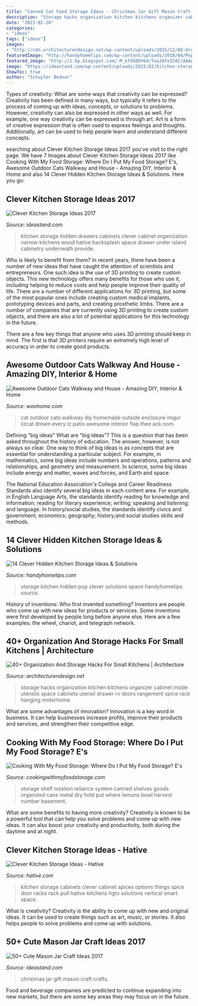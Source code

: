 ```yaml
---
title: "Canned Cat Food Storage Ideas - Christmas Jar Gift Mason Craft Crafts"
description: "Storage hacks organization kitchen kitchens organizer cabinet inside utensils space cabinets utensil drawer rv doors rangement spice rack hanging motorhome"
date: "2023-01-20"
categories:
- "ideas"
tags: ["ideas"]
images:
- "http://cdn.architecturendesign.net/wp-content/uploads/2015/12/AD-Organization-And-Storage-Hacks-For-Small-Kitchens-01.jpg"
featuredImage: "http://handyhometips.com/wp-content/uploads/2018/04/Pop-Up-Kitchen-Storage.jpg"
featured_image: "http://1.bp.blogspot.com/-M_kfdS0bY64/ToaJAfeICAI/AAAAAAAAC6I/46zfE73zxck/s1600/IMG_4854.JPG"
image: "https://ideastand.com/wp-content/uploads/2015/02/kitchen-storage-ideas/5-kitchen-storage-ideas.jpg"
ShowToc: true
author: "Schuyler Bednar"
---
```



Types of creativity: What are some ways that creativity can be expressed?
Creativity has been defined in many ways, but typically it refers to the process of coming up with ideas, concepts, or solutions to problems. However, creativity can also be expressed in other ways as well. For example, one way creativity can be expressed is through art. Art is a form of creative expression that is often used to express feelings and thoughts. Additionally, art can be used to help people learn and understand different concepts.

	

		
searching about Clever Kitchen Storage Ideas 2017 you've visit to the right page. We have 7 Images about Clever Kitchen Storage Ideas 2017 like Cooking With My Food Storage: Where Do I Put My Food Storage? E&#039;s, Awesome Outdoor Cats Walkway and House - Amazing DIY, Interior &amp; Home and also 14 Clever Hidden Kitchen Storage Ideas &amp; Solutions. Here you go:
		
    
## Clever Kitchen Storage Ideas 2017

<img loading=lazy src="https://ideastand.com/wp-content/uploads/2015/02/kitchen-storage-ideas/5-kitchen-storage-ideas.jpg" onerror="this.onerror=null;this.src='https://tse4.mm.bing.net/th?id=OIP.EfZPGvVsw_iycvKOKNfK6gHaMx&amp;pid=15.1';" alt="Clever Kitchen Storage Ideas 2017">

_Source: ideastand.com_

>kitchen storage hidden drawers cabinets clever cabinet organization narrow kitchens wood hative backsplash space drawer under island cabinetry underneath provide. 

	

Who is likely to benefit from them?
In recent years, there have been a number of new ideas that have caught the attention of scientists and entrepreneurs. One such idea is the use of 3D printing to create custom objects. This new technology offers many benefits for those who use it, including helping to reduce costs and help people improve their quality of life.
There are a number of different applications for 3D printing, but some of the most popular ones include creating custom medical implants, prototyping devices and parts, and creating prosthetic limbs. There are a number of companies that are currently using 3D printing to create custom objects, and there are also a lot of potential applications for this technology in the future.

There are a few key things that anyone who uses 3D printing should keep in mind. The first is that 3D printers require an extremely high level of accuracy in order to create good products.

    
## Awesome Outdoor Cats Walkway And House - Amazing DIY, Interior &amp; Home

<img loading=lazy src="http://www.woohome.com/wp-content/uploads/2014/06/cat-walkway-and-house-3.jpg" onerror="this.onerror=null;this.src='https://tse2.mm.bing.net/th?id=OIP.an4Q4GWCu3CQN-nTO0XdWQHaJ4&amp;pid=15.1';" alt="Awesome Outdoor Cats Walkway and House - Amazing DIY, Interior &amp; Home">

_Source: woohome.com_

>cat outdoor cats walkway diy homemade outside enclosure imgur iizcat dream every iz patio awesome interior flap thee ack nom. 

	

Defining "big ideas"
What are "big ideas"? This is a question that has been asked throughout the history of education. The answer, however, is not always so clear.
One way to think of big ideas is as concepts that are essential for understanding a particular subject. For example, in mathematics, some big ideas include numbers and operations, patterns and relationships, and geometry and measurement. In science, some big ideas include energy and matter, waves and forces, and Earth and space.

The National Education Association's College and Career Readiness Standards also identify several big ideas in each content area. For example, in English Language Arts, the standards identify reading for knowledge and information; reading for literary experience; writing; speaking and listening; and language. In history/social studies, the standards identify civics and government; economics; geography; history;and social studies skills and methods.

    
## 14 Clever Hidden Kitchen Storage Ideas &amp; Solutions

<img loading=lazy src="http://handyhometips.com/wp-content/uploads/2018/04/Pop-Up-Kitchen-Storage.jpg" onerror="this.onerror=null;this.src='https://tse4.mm.bing.net/th?id=OIP.q-19Is9NyuOPZ6pNSwP4NAHaE8&amp;pid=15.1';" alt="14 Clever Hidden Kitchen Storage Ideas &amp; Solutions">

_Source: handyhometips.com_

>storage kitchen hidden pop clever solutions space handyhometips source. 

	

History of inventions: Who first invented something?
Inventors are people who come up with new ideas for products or services. Some inventions were first developed by people long before anyone else. Here are a few examples: the wheel, chariot, and telegraph network.

    
## 40+ Organization And Storage Hacks For Small Kitchens | Architecture

<img loading=lazy src="http://cdn.architecturendesign.net/wp-content/uploads/2015/12/AD-Organization-And-Storage-Hacks-For-Small-Kitchens-01.jpg" onerror="this.onerror=null;this.src='https://tse3.mm.bing.net/th?id=OIP.1UQ9KnhVjYy-xb_hdgB8BwHaKZ&amp;pid=15.1';" alt="40+ Organization And Storage Hacks For Small Kitchens | Architecture">

_Source: architecturendesign.net_

>storage hacks organization kitchen kitchens organizer cabinet inside utensils space cabinets utensil drawer rv doors rangement spice rack hanging motorhome. 

	

What are some advantages of innovation?
Innovation is a key word in business. It can help businesses increase profits, improve their products and services, and strengthen their competitive edge.

    
## Cooking With My Food Storage: Where Do I Put My Food Storage? E&#039;s

<img loading=lazy src="http://1.bp.blogspot.com/-M_kfdS0bY64/ToaJAfeICAI/AAAAAAAAC6I/46zfE73zxck/s1600/IMG_4854.JPG" onerror="this.onerror=null;this.src='https://tse2.mm.bing.net/th?id=OIP.S3NfSSM8YVVY2BftBUZ9xwHaJ4&amp;pid=15.1';" alt="Cooking With My Food Storage: Where Do I Put My Food Storage? E&#039;s">

_Source: cookingwithmyfoodstorage.com_

>storage shelf rotation reliance system canned shelves goods organized cans metal dry hold put where lemons bowl harvest number basement. 

	

What are some benefits to having more creativity?
Creativity is known to be a powerful tool that can help you solve problems and come up with new ideas. It can also boost your creativity and productivity, both during the daytime and at night.

    
## Clever Kitchen Storage Ideas - Hative

<img loading=lazy src="http://hative.com/wp-content/uploads/2015/02/kitchen-storage-ideas/4-kitchen-storage-ideas.jpg" onerror="this.onerror=null;this.src='https://tse3.mm.bing.net/th?id=OIP.1BF_pN71IYYda0tfv1FU0wHaLG&amp;pid=15.1';" alt="Clever Kitchen Storage Ideas - Hative">

_Source: hative.com_

>kitchen storage cabinets clever cabinet spices options things spice door racks rack pull hative kitchens hgtv solutions vertical smart space. 

	

What is creativity?
Creativity is the ability to come up with new and original ideas. It can be used to create things such as art, music, or stories. It also helps people to solve problems and come up with solutions.

    
## 50+ Cute Mason Jar Craft Ideas 2017

<img loading=lazy src="http://ideastand.com/wp-content/uploads/2014/02/mason-jar-crafts/christmas-food-gift-13.jpg" onerror="this.onerror=null;this.src='https://tse1.mm.bing.net/th?id=OIP.IOWvQxpGKOKAEkRgncZulQHaHa&amp;pid=15.1';" alt="50+ Cute Mason Jar Craft Ideas 2017">

_Source: ideastand.com_

>christmas jar gift mason craft crafts. 

	

Food and beverage companies are predicted to continue expanding into new markets, but there are some key areas they may focus on in the future.

